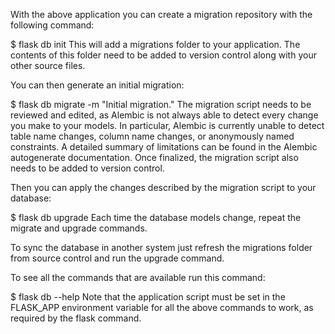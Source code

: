 With the above application you can create a migration repository with the following command:

$ flask db init
This will add a migrations folder to your application. The contents of this folder need to be added to version control along with your other source files.

You can then generate an initial migration:

$ flask db migrate -m "Initial migration."
The migration script needs to be reviewed and edited, as Alembic is not always able to detect every change you make to your models. In particular, Alembic is currently unable to detect table name changes, column name changes, or anonymously named constraints. A detailed summary of limitations can be found in the Alembic autogenerate documentation. Once finalized, the migration script also needs to be added to version control.

Then you can apply the changes described by the migration script to your database:

$ flask db upgrade
Each time the database models change, repeat the migrate and upgrade commands.

To sync the database in another system just refresh the migrations folder from source control and run the upgrade command.

To see all the commands that are available run this command:

$ flask db --help
Note that the application script must be set in the FLASK_APP environment variable for all the above commands to work, as required by the flask command.
